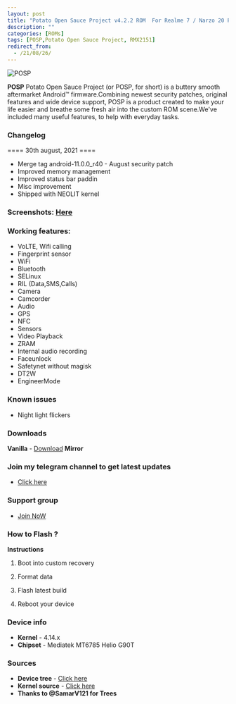 ```yaml
---
layout: post
title: "Potato Open Sauce Project v4.2.2 ROM  For Realme 7 / Narzo 20 Pro [UNOFFICIAL]"
description: ""
categories: [ROMs]
tags: [POSP,Potato Open Sauce Project, RMX2151]
redirect_from:
  - /21/08/26/
---
```


![POSP](https://gitlab.com/sribalaji/sribalaji.gitlab.io/-/raw/master/assets/images/headers/POSPv4.jpg?raw=true)

**POSP** Potato Open Sauce Project (or POSP, for short) is a buttery smooth aftermarket Android™ firmware.Combining newest security patches, original features and wide device support, POSP is a product created to make your life easier and breathe some fresh air into the custom ROM scene.We've included many useful features, to help with everyday tasks.

### Changelog
==== 30th august, 2021 ====

 - Merge tag android-11.0.0_r40 - August security patch 
 - Improved memory management
 - Improved status bar paddin
 - Misc improvement
 - Shipped with NEOLIT kernel

### Screenshots: [Here](https://t.me/TheCloverly_Projects/211)

### Working features:
* VoLTE, Wifi calling
* Fingerprint sensor
* WiFi
* Bluetooth
* SELinux
* RIL (Data,SMS,Calls)
* Camera
* Camcorder
* Audio
* GPS
* NFC
* Sensors
* Video Playback
* ZRAM
* Internal audio recording
* Faceunlock
* Safetynet without magisk
* DT2W
* EngineerMode

### Known issues
* Night light flickers

### Downloads
**Vanilla** - [Download](https://downloads.thecloverly.workers.dev/0://potato_RMX2151-11-20210830-dumaloo.v4.2.2%2B18.Community.zip)
**Mirror**

### Join my telegram channel to get latest updates
* [Click here](https://t.me/TheCloverly_Releases)

### Support group
* [Join NoW](https://t.me/SriBalajiHub)

### How to Flash ?
**Instructions**

1) Boot into custom recovery 

2) Format data

3) Flash latest build

4) Reboot your device 

### Device info
* **Kernel** - 4.14.x
* **Chipset** - Mediatek MT6785 Helio G90T

### Sources
* **Device tree** - [Click here](https://github.com/ManshuTyagi/device_realme_RMX2001)
* **Kernel source** - [Click here](https://github.com/ManshuTyagi/kernel_realme_RMX2001)
* **Thanks to @SamarV121 for Trees**
